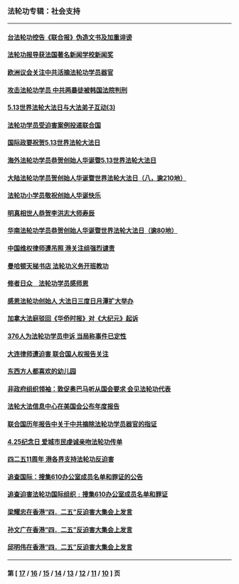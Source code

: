 ### 法轮功专辑：社会支持
---
#### [台法轮功控告《联合报》伪造文书及加重诽谤](../../pages/nf4386/n2931980.md) 
#### [法轮功报导获法国著名新闻学校新闻奖](../../pages/nf4386/n2918768.md) 
#### [欧洲议会关注中共活摘法轮功学员器官](../../pages/nf4386/n2918765.md) 
#### [攻击法轮功学员 中共两暴徒被韩国法院判刑](../../pages/nf4386/n2912419.md) 
#### [5.13世界法轮大法日与大法弟子互动(3)](../../pages/nf4386/n2912836.md) 
#### [法轮功学员受迫害案例投递联合国](../../pages/nf4386/n2911887.md) 
#### [国际政要祝贺5.13世界法轮大法日](../../pages/nf4386/n2910146.md) 
#### [海外法轮功学员恭贺创始人华诞暨5.13世界法轮大法日](../../pages/nf4386/n2908261.md) 
#### [大陆法轮功学员贺创始人华诞暨世界法轮大法日（八，逾210地）](../../pages/nf4386/n2907189.md) 
#### [法轮功小学员敬祝创始人华诞快乐](../../pages/nf4386/n2907163.md) 
#### [明真相世人恭贺李洪志大师寿辰](../../pages/nf4386/n2907145.md) 
#### [华南法轮功学员恭贺创始人华诞暨世界法轮大法日（逾80地）](../../pages/nf4386/n2907143.md) 
#### [中国维权律师遭吊照 港关注组强烈谴责](../../pages/nf4386/n2906220.md) 
#### [曼哈顿天梯书店 法轮功义务开班教功](../../pages/nf4386/n2903662.md) 
#### [修者日众　法轮功学员感师恩](../../pages/nf4386/n2903639.md) 
#### [感恩法轮功创始人   大法日三度日月潭扩大举办](../../pages/nf4386/n2902985.md) 
#### [加拿大法庭驳回《华侨时报》对《大纪元》起诉](../../pages/nf4386/n2900303.md) 
#### [376人为法轮功学员申诉 当局称事件已定性](../../pages/nf4386/n2898754.md) 
#### [大连律师遭迫害  联合国人权报告关注](../../pages/nf4386/n2898133.md) 
#### [东西方人都喜欢的幼儿园](../../pages/nf4386/n2897264.md) 
#### [非政府组织领袖：敦促奥巴马听从国会要求 会见法轮功代表](../../pages/nf4386/n2890613.md) 
#### [法轮大法信息中心在美国会公布年度报告](../../pages/nf4386/n2890234.md) 
#### [联合国历年报告中关于中共摘除法轮功学员器官的指证](../../pages/nf4386/n2889996.md) 
#### [4.25纪念日 爱城市民虔诚亲吻法轮功传单](../../pages/nf4386/n2888587.md) 
#### [四二五11周年 港各界支持法轮功反迫害](../../pages/nf4386/n2888068.md) 
#### [追查国际：搜集610办公室成员名单和罪证的公告](../../pages/nf4386/n2887464.md) 
#### [追查迫害法轮功国际组织﹕搜集610办公室成员名单和罪证](../../pages/nf4386/n2887637.md) 
#### [梁耀忠在香港“四．二五”反迫害大集会上发言](../../pages/nf4386/n2887231.md) 
#### [孙文广在香港“四．二五”反迫害大集会上发言](../../pages/nf4386/n2887227.md) 
#### [邱明伟在香港“四．二五”反迫害大集会上发言](../../pages/nf4386/n2887224.md) 

---
#### 第 [ [17](./17.md) / [16](./16.md) / [15](./15.md) / [14](./14.md) / [13](./13.md) / [12](./12.md) / [11](./11.md) / [10](./10.md) ] 页
